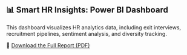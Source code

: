## 📊 Smart HR Insights: Power BI Dashboard

This dashboard visualizes HR analytics data, including exit interviews, recruitment pipelines, sentiment analysis, and diversity tracking.

📄 [Download the Full Report (PDF)](report/Roy_Mwavita_HR_Insights.pdf)
